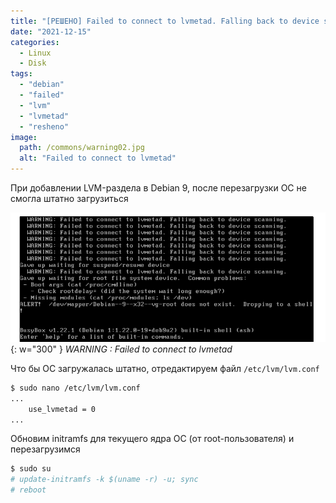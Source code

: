 ```yaml
---
title: "[РЕШЕНО] Failed to connect to lvmetad. Falling back to device scanning"
date: "2021-12-15"
categories: 
  - Linux
  - Disk
tags: 
  - "debian"
  - "failed"
  - "lvm"
  - "lvmetad"
  - "resheno"
image:
  path: /commons/warning02.jpg
  alt: "Failed to connect to lvmetad"
---
```


При добавлении LVM-раздела в Debian 9, после перезагрузки ОС не смогла штатно загрузиться

![](/assets/img/posts/2021/12/15/img.png){: w="300" }
_WARNING : Failed to connect to lvmetad_

Что бы ОС загружалась штатно, отредактируем файл `/etc/lvm/lvm.conf`

```sh
$ sudo nano /etc/lvm/lvm.conf
...
    use_lvmetad = 0
...
```

Обновим initramfs для текущего ядра ОС (от root-пользователя) и перезагрузимся

```sh
$ sudo su
# update-initramfs -k $(uname -r) -u; sync
# reboot
```